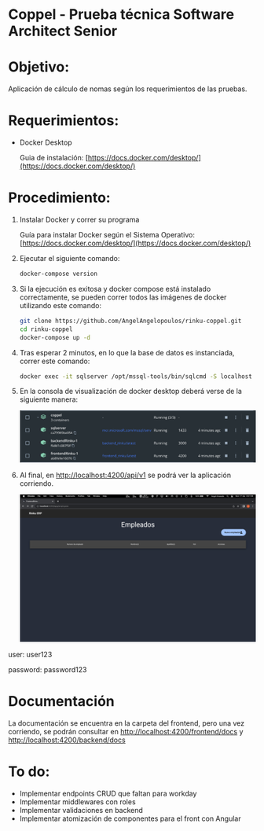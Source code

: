 # Coppel - Prueba técnica Software Architect Senior

# Objetivo:

Aplicación de cálculo de nomas según los requerimientos de las pruebas.

# Requerimientos:

- Docker Desktop

    Guia de instalación: [https://docs.docker.com/desktop/](https://docs.docker.com/desktop/)


# Procedimiento:

1. Instalar Docker y correr su programa

    Guía para instalar Docker según el Sistema Operativo: [https://docs.docker.com/desktop/](https://docs.docker.com/desktop/)

2. Ejecutar el siguiente comando:

    ```bash
    docker-compose version
    ```

3. Si la ejecución es exitosa y docker compose está instalado correctamente, se pueden correr todos las imágenes de docker utilizando este comando:

    ```bash
    git clone https://github.com/AngelAngelopoulos/rinku-coppel.git
    cd rinku-coppel
    docker-compose up -d
    ```

4. Tras esperar 2 minutos, en lo que la base de datos es instanciada, correr este comando:

    ```bash
    docker exec -it sqlserver /opt/mssql-tools/bin/sqlcmd -S localhost -U SA -P reallyStrongPwd123  -i /var/opt/mssql/database.sql
    ```

5. En la consola de visualización de docker desktop deberá verse de la siguiente manera:

    ![Screenshot 2023-04-17 at 6.49.59.png](Screenshot_2023-04-17_at_6.49.59.png)


1. Al final, en [http://localhost:4200/api/v1](http://localhost:4200/api/v1) se podrá ver la aplicación corriendo.

    ![Screenshot 2023-04-17 at 6.51.08.png](Screenshot_2023-04-17_at_6.51.08.png)


user: user123

password: password123

# Documentación

La documentación se encuentra en la carpeta del frontend, pero una vez corriendo, se podrán consultar en [http://localhost:4200/frontend/docs](http://localhost:4200/frontend/docs) y [http://localhost:4200/backend/docs](http://localhost:4200/backend/docs)

# To do:

- Implementar endpoints CRUD que faltan para workday
- Implementar middlewares con roles
- Implementar validaciones en backend
- Implementar atomización de componentes para el front con Angular
